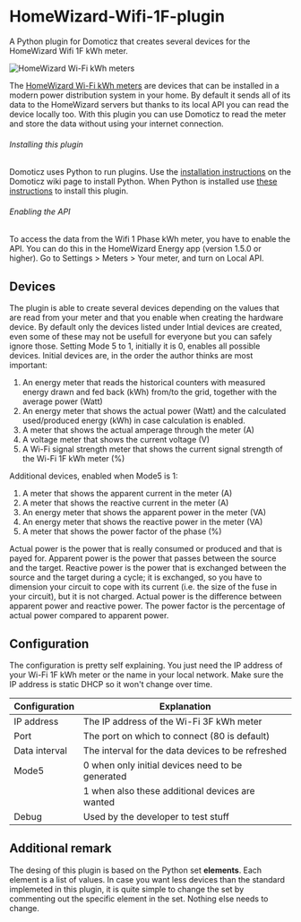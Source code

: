 # HomeWizard-Wifi-1F-plugin
A Python plugin for Domoticz that creates several devices for the HomeWizard Wifi 1F kWh meter.

![HomeWizard Wi-Fi kWh meters](https://cdn.homewizard.com/wp-content/uploads/2024/04/kWh-Meter-1-phase-3-phase-1.png)

The [HomeWizard Wi-Fi kWh meters](https://www.homewizard.com/nl/kwh-meter/) are devices that can be installed in a modern power distribution system in your home. By default it sends all of its data to the HomeWizard servers but thanks to its local API you can read the device locally too. With this plugin you can use Domoticz to read the meter and store the data without using your internet connection.

###### Installing this plugin

Domoticz uses Python to run plugins. Use the [installation instructions](https://www.domoticz.com/wiki/Using_Python_plugins#Required:_install_Python) on the Domoticz wiki page to install Python. When Python is installed use [these instructions](https://www.domoticz.com/wiki/Using_Python_plugins#Installing_a_plugin) to install this plugin.

###### Enabling the API

To access the data from the Wifi 1 Phase kWh meter, you have to enable the API. You can do this in the HomeWizard Energy app (version 1.5.0 or higher). Go to Settings > Meters > Your meter, and turn on Local API.

## Devices

The plugin is able to create several devices depending on the values that are read from your meter and that you enable when creating the hardware device. By default only the devices listed under Intial devices are created, even some of these may not be usefull for everyone but you can safely ignore those.
Setting Mode 5 to 1, initially it is 0, enables all possible devices.
Initial devices are, in the order the author thinks are most important:
 1. An energy meter that reads the historical counters with measured energy drawn and fed back (kWh) from/to the grid, together with the average power (Watt)
 2. An energy meter that shows the actual power (Watt) and the calculated used/produced energy (kWh) in case calculation is enabled.
 3. A meter that shows the actual amperage through the meter (A)
 4. A voltage meter that shows the current voltage (V)
 5. A Wi-Fi signal strength meter that shows the current signal strength of the Wi-Fi 1F kWh meter (%)

Additional devices, enabled when Mode5 is 1:
 1. A meter that shows the apparent current in the meter (A)
 2. A meter that shows the reactive current in the meter (A)
 3. An energy meter that shows the apparent power in the meter (VA)
 4. An energy meter that shows the reactive power in the meter (VA)
 5. A meter that shows the power factor of the phase (%)
 
Actual power is the power that is really consumed or produced and that is payed for.
Apparent power is the power that passes between the source and the target.
Reactive power is the power that is exchanged between the source and the target during a cycle; it is exchanged, so you have to dimension your circuit to cope with its current (i.e. the size of the fuse in your circuit), but it is not charged.
Actual power is the difference between apparent power and reactive power.
The power factor is the percentage of actual power compared to apparent power.

## Configuration

The configuration is pretty self explaining. You just need the IP address of your Wi-Fi 1F kWh meter or the name in your local network. Make sure the IP address is static DHCP so it won't change over time.

| Configuration | Explanation |
|--|--|
| IP address | The IP address of the Wi-Fi 3F kWh meter |
| Port | The port on which to connect (80 is default) |
| Data interval | The interval for the data devices to be refreshed |
| Mode5 | 0 when only initial devices need to be generated |
| | 1 when also these additional devices are wanted |
| Debug | Used by the developer to test stuff |

## Additional remark

The desing of this plugin is based on the Python set **elements**. Each element is a list of values. In case you want less devices than the standard implemeted in this plugin, it is quite simple to change the set by commenting out the specific element in the set. Nothing else needs to change.